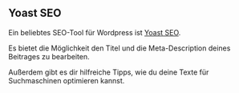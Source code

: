 ## Yoast SEO

Ein beliebtes SEO-Tool für Wordpress ist [Yoast SEO](https://yoast.com/wordpress/plugins/seo/).

Es bietet die Möglichkeit den Titel und die  Meta-Description deines Beitrages zu bearbeiten.

Außerdem gibt es dir hilfreiche Tipps, wie du deine Texte für Suchmaschinen optimieren kannst.
